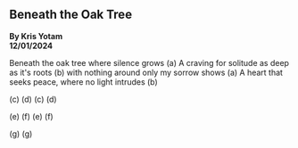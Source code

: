 ## Beneath the Oak Tree 
**By Kris Yotam**    
**12/01/2024**  

Beneath the oak tree where silence grows (a)
A craving for solitude as deep as it's roots (b)
with nothing around only my sorrow shows (a)
A heart that seeks peace, where no light intrudes (b)

(c)
(d)
(c)
(d)

(e)
(f)
(e)
(f)

(g)
(g)
